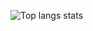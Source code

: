 ![Top langs stats](https://github-readme-stats.vercel.app/api/top-langs/?username=pacokleitz&hide=javascript,typescript,vim%20script,html,css,typst&layout=compact)
